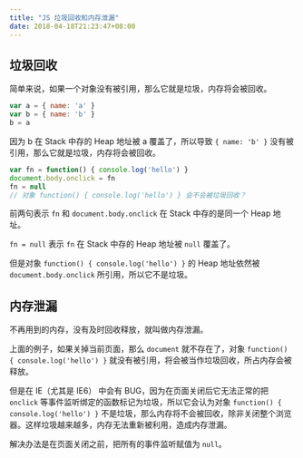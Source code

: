 ```yaml
---
title: "JS 垃圾回收和内存泄漏"
date: 2018-04-18T21:23:47+08:00
---
```


## 垃圾回收

简单来说，如果一个对象没有被引用，那么它就是垃圾，内存将会被回收。

```javascript
var a = { name: 'a' }
var b = { name: 'b' }
b = a
```

因为 b 在 Stack 中存的 Heap 地址被 a 覆盖了，所以导致 `{ name: 'b' }` 没有被引用，那么它就是垃圾，内存将会被回收。

```javascript
var fn = function() { console.log('hello') }
document.body.onclick = fn
fn = null
// 对象 function() { console.log('hello') } 会不会被垃圾回收？
```

前两句表示 `fn` 和 `document.body.onclick` 在 Stack 中存的是同一个 Heap 地址。

`fn = null` 表示 `fn` 在 Stack 中存的 Heap 地址被 `null` 覆盖了。

但是对象 `function() { console.log('hello') }` 的 Heap 地址依然被 `document.body.onclick` 所引用，所以它不是垃圾。


## 内存泄漏

不再用到的内存，没有及时回收释放，就叫做内存泄漏。

上面的例子，如果关掉当前页面，那么 `document` 就不存在了，对象 `function() { console.log('hello') }` 就没有被引用，将会被当作垃圾回收，所占内存会被释放。

但是在 IE（尤其是 IE6） 中会有 BUG，因为在页面关闭后它无法正常的把 `onclick` 等事件监听绑定的函数标记为垃圾，所以它会认为对象 `function() { console.log('hello') }` 不是垃圾，那么内存将不会被回收，除非关闭整个浏览器。这样垃圾越来越多，内存无法重新被利用，造成内存泄漏。

解决办法是在页面关闭之前，把所有的事件监听赋值为 `null`。